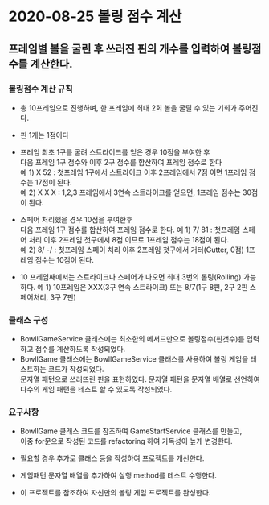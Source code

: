 # 2020-08-25 볼링 점수 계산

## 프레임별 볼을 굴린 후 쓰러진 핀의 개수를 입력하여 볼링점수를 계산한다.

### 볼링점수 계산 규칙
* 총 10프레임으로 진행하며, 한 프레임에 최대 2회 볼을 굴릴 수 있는 기회가 주어진다.
* 핀 1개는 1점이다
* 프레임 최초 1구를 굴려 스트라이크를 얻은 경우 10점을 부여한 후  
다음 프레임 1구 점수와 이후 2구 점수를 합산하여 프레임 점수로 한다  
예 1) X 52 : 첫프레임 1구에서 스트라이크 이후 2프레임에서 7점 이면 1프레임 점수는 17점이 된다.  
예 2) X X X : 1,2,3 프레임에서 3연속 스트라이크를 얻으면, 1프레임 점수는 30점이 된다.

* 스페어 처리했을 경우 10점을 부여한후  
다음 프레임 1구 점수를 합산하여 프레임 점수로 한다.
예 1) 7/ 81 : 첫프레임 스페어 처리 이후 2프레임 첫구에서 8점 이므로 1프레임 점수는 18점이 된다.  
예 2) 8/ -/ : 첫프레임 스페이 처리 이후 2프레임 첫구에서 거터(Gutter, 0점) 1프레임 점수는 10점이 된다.

* 10 프레임째에서는 스트라이크나 스페어가 나오면 최대 3번의 롤링(Rolling) 가능하다.
예 1) 10프레임은 XXX(3구 연속 스트라이크) 또는 8/7(1구 8핀, 2구 2핀 스페어처리, 3구 7핀)

### 클래스 구성
* BowllGameService 클래스에는 최소한의 메서드만으로 볼링점수(핀갯수)를 입력하고 점수를 계산하도록 작성되었다.
* BowllGame 클래스에는 BowllGameService 클래스를 사용하여 볼링 게임을 테스트하는 코드가 작성되었다.   
문자열 패턴으로 쓰러뜨린 핀을 표현하였다.
문자열 패턴을 문자열 배열로 선언하여 다수의 게임 패턴을 테스트 할 수 있도록 작성되었다.

### 요구사항
* BowllGame 클래스 코드를 참조하여 GameStartService 클래스를 만들고,  
이중 for문으로 작성된 코드를 refactoring 하여 가독성이 높게 변경한다.
* 필요할 경우 추가로 클래스 등을 작성하여 프로젝트를 개선한다.

* 게임패턴 문자열 배열을 추가하여 실행 method를 테스트 수행한다.

* 이 프로젝트를 참조하여 자신만의 볼링 게임 프로젝트를 완성한다. 